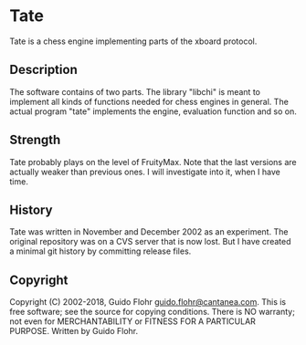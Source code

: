 # Tate

Tate is a chess engine implementing parts of the xboard protocol.

## Description

The software contains of two parts. The library "libchi" is meant to implement
all kinds of functions needed for chess engines in general. The actual program
"tate" implements the engine, evaluation function and so on.

## Strength

Tate probably plays on the level of FruityMax. Note that the last versions are
actually weaker than previous ones. I will investigate into it, when I have
time.

## History

Tate was written in November and December 2002 as an experiment. The original
repository was on a CVS server that is now lost. But I have created a minimal
git history by committing release files.

## Copyright

Copyright (C) 2002-2018, Guido Flohr <guido.flohr@cantanea.com>.
This is free software; see the source for copying conditions.  There is NO
warranty; not even for MERCHANTABILITY or FITNESS FOR A PARTICULAR PURPOSE.
Written by Guido Flohr.
